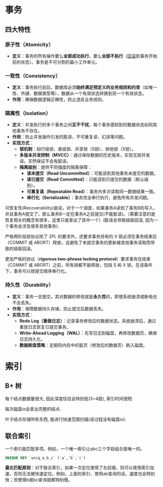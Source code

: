 

# 事务

## 四大特性

### **原子性（Atomicity）**

- **定义**：事务的所有操作要么**全部成功执行**，要么**全部不执行**（<u>回滚</u>到事务开始前的状态）。事务是不可分割的最小工作单元。

### **一致性（Consistency）**

- **定义**：事务执行前后，数据库必须**始终满足预定义的业务规则和约束**（如唯一性、外键、数据类型等），数据从一个有效状态转换到另一个有效状态。
- **作用**：确保数据逻辑正确性，防止违反业务规则。

### **隔离性（Isolation）**

- **定义**：并发执行的多个事务之间**互不干扰**，每个事务感知到的数据状态如同其他事务不存在。
- **作用**：防止并发操作引发的脏读、不可重复读、幻读等问题。
- **实现方式**：
    - **锁机制**：如行级锁、表级锁、共享锁（S锁）、排他锁（X锁）。
    - **多版本并发控制（MVCC）**：通过保存数据的历史版本，实现无锁并发读。天然保证不会有脏读。
    - **隔离级别**：提供不同强度的隔离保障：
        - **读未提交（Read Uncommitted）**：可能读到其他事务未提交的数据。
        - **读已提交（Read Committed）**：只能读到已提交的数据（默认级别）。
        - **可重复读（Repeatable Read）**：事务内多次读取同一数据结果一致。
        - **串行化（Serializable）**：事务完全串行执行，避免所有并发问题。

可恢复性(Recoverability)是说，对于一个调度，如果事务A读到了事务B的写入，并且事务A提交了，那么事务B一定在事务A之前提交(不能脏读)。（需要注意的是恢复相关的概念有很多，这里只是拿出了其中一个）(脏读会导致级联回滚, 因为一个事务会涉及很多其他事务).

严格两阶段锁协议除了 2PL 的要求外，还要求事务持有的 X 锁必须在事务结束后（COMMIT 或 ABORT）释放，这避免了未提交事务的更新被其他事务读取而导致的级联回滚。

更加严格的协议（**rigorous two-phrase locking protocol**）要求事务在结束（COMMIT 或 ABORT）之前，所有锁都不能释放，包括 S 和 X 锁，在该条件下，事务可以按提交顺序串行化。

### **持久性（Durability）**

- **定义**：事务一旦提交，其对数据的修改就是**永久性**的，即使系统崩溃或断电也不会丢失。
- **作用**：保障数据持久存储，防止提交后数据丢失。
- **实现方式**：
    - **Redo Log（重做日志）**：记录事务修改后的数据状态。系统崩溃后，通过重放日志恢复已提交事务。
    - **Write-Ahead Logging（WAL）**：先写日志到磁盘，再修改数据页，确保日志持久化。
    - **数据刷盘策略**：定期将内存中的脏页（修改后的数据页）刷入磁盘。



# 索引
## B+ 树


每个结点数据量很大, 因此深度往往会特别低(3~4层), 索引时间很短.

每次磁盘io会拿出完整的结点.

叶子结点存储所有东西, 能进行快速范围扫描(该过程没有磁盘io).


## 联合索引

一个索引能匹配多项。例如，一个唯一索引让abc三个字段组合是唯一的。
```sql
UNIQUE KEY `uniq_a_b_c` (`a`,`b`,`c`)
```

**最左匹配原则**：对于联合索引，如果一次定位使用了左前缀，则可以使用索引加速，否则无法被快速定位。例如，上面的索引，使用ab查询的话，速度也会特别快；但使用b或bc查询就都特别慢。



